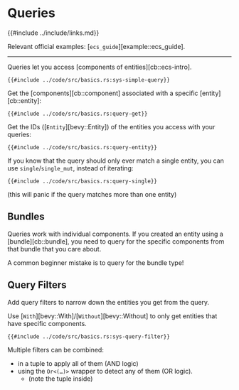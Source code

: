 # Queries

{{#include ../include/links.md}}

Relevant official examples:
[`ecs_guide`][example::ecs_guide].

---

Queries let you access [components of entities][cb::ecs-intro].

```rust,no_run,noplayground
{{#include ../code/src/basics.rs:sys-simple-query}}
```

Get the [components][cb::component] associated with a specific
[entity][cb::entity]:

```rust,no_run,noplayground
{{#include ../code/src/basics.rs:query-get}}
```

Get the IDs ([`Entity`][bevy::Entity]) of the entities you access with
your queries:

```rust,no_run,noplayground
{{#include ../code/src/basics.rs:query-entity}}
```

If you know that the query should only ever match a single entity, you can
use `single`/`single_mut`, instead of iterating:

```rust,no_run,noplayground
{{#include ../code/src/basics.rs:query-single}}
```

(this will panic if the query matches more than one entity)

## Bundles

Queries work with individual components. If you created an entity using a
[bundle][cb::bundle], you need to query for the specific components from
that bundle that you care about.

A common beginner mistake is to query for the bundle type!

## Query Filters

Add query filters to narrow down the entities you get from the query.

Use [`With`][bevy::With]/[`Without`][bevy::Without] to only get entities
that have specific components.

```rust,no_run,noplayground
{{#include ../code/src/basics.rs:sys-query-filter}}
```

Multiple filters can be combined:
 - in a tuple to apply all of them (AND logic)
 - using the `Or<(…)>` wrapper to detect any of them (OR logic).
   - (note the tuple inside)
